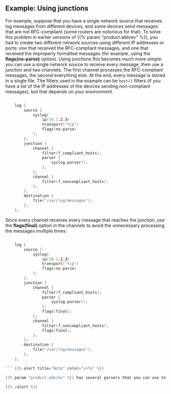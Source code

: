 ---
---
<!-- DISCLAIMER: This file is based on the syslog-ng Open Source Edition documentation https://github.com/balabit/syslog-ng-ose-guides/commit/2f4a52ee61d1ea9ad27cb4f3168b95408fddfdf2 and is used under the terms of The syslog-ng Open Source Edition Documentation License. The file has been modified by Axoflow. -->

## Example: Using junctions

For example, suppose that you have a single network source that receives log messages from different devices, and some devices send messages that are not RFC-compliant (some routers are notorious for that). To solve this problem in earlier versions of {{% param "product.abbrev" %}}, you had to create two different network sources using different IP addresses or ports: one that received the RFC-compliant messages, and one that received the improperly formatted messages (for example, using the **flags(no-parse)** option). Using junctions this becomes much more simple: you can use a single network source to receive every message, then use a junction and two channels. The first channel processes the RFC-compliant messages, the second everything else. At the end, every message is stored in a single file. The filters used in the example can be `host()` filters (if you have a list of the IP addresses of the devices sending non-compliant messages), but that depends on your environment.

```c

    log {
        source {
            syslog(
                ip(10.1.2.3)
                transport("tcp")
                flags(no-parse)
            );
        };
        junction {
            channel {
                filter(f_compliant_hosts);
                parser {
                    syslog-parser();
                };
            };
            channel {
                filter(f_noncompliant_hosts);
            };
        };
        destination {
            file("/var/log/messages");
        };
    };

```

Since every channel receives every message that reaches the junction, use the **flags(final)** option in the channels to avoid the unnecessary processing the messages multiple times:

```c

    log {
        source {
            syslog(
                ip(10.1.2.3)
                transport("tcp")
                flags(no-parse)
            );
        };
        junction {
            channel {
                filter(f_compliant_hosts);
                parser {
                    syslog-parser();
                };
                flags(final);
            };
            channel {
                filter(f_noncompliant_hosts);
                flags(final);
            };
        };
        destination {
            file("/var/log/messages");
        };
    };

``` {{% alert title="Note" color="info" %}}

{{% param "product.abbrev" %}} has several parsers that you can use to parse non-compliant messages. You can even [write a custom syslog-ng parser in Python]({{< relref "/docs/chapter-parsers/python-parser/_index.md" >}}). For details, see {{% xref "/docs/chapter-parsers/_index.md" %}}.

{{% /alert %}}

